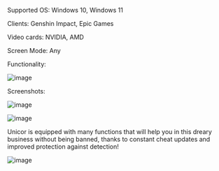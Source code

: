 Supported OS: Windows 10, Windows 11

Clients: Genshin Impact, Epic Games

Video cards: NVIDIA, AMD



Screen Mode: Any


Functionality:

![image](https://github.com/user-attachments/assets/31a23364-019a-415d-b215-ffa14abd49d8)



Screenshots:

![image](https://github.com/user-attachments/assets/82b1f7bc-97fb-4606-9b21-4a2f9c4c8391)

![image](https://github.com/user-attachments/assets/0e71785b-07d8-49b1-a51d-1b38433f924e)

Unicor is equipped with many functions that will help you in this dreary business without being banned,
thanks to constant cheat updates and improved protection against detection!

![image](https://github.com/user-attachments/assets/122642b5-18aa-496a-a308-d353076deff0)

